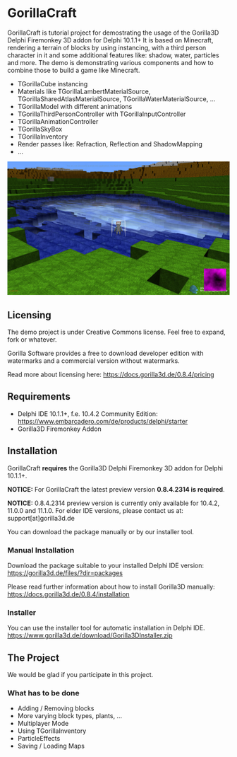 # GorillaCraft
GorillaCraft is tutorial project for demostrating the usage of the Gorilla3D Delphi Firemonkey 3D addon for Delphi 10.1.1+
It is based on Minecraft, rendering a terrain of blocks by using instancing, with a third person character in it and some additional features like: shadow, water, particles and more.
The demo is demonstrating various components and how to combine those to build a game like Minecraft.
- TGorillaCube instancing
- Materials like TGorillaLambertMaterialSource, TGorillaSharedAtlasMaterialSource, TGorillaWaterMaterialSource, ...
- TGorillaModel with different animations
- TGorillaThirdPersonController with TGorillaInputController
- TGorillaAnimationController
- TGorillaSkyBox
- TGorillaInventory
- Render passes like: Refraction, Reflection and ShadowMapping
- ...

![Alt text](gorillacraft.jpg?raw=true "GorillaCraft")

## Licensing
The demo project is under Creative Commons license. Feel free to expand, fork or whatever.

Gorilla Software provides a free to download developer edition with watermarks and a commercial version without watermarks.

Read more about licensing here: https://docs.gorilla3d.de/0.8.4/pricing

## Requirements
- Delphi IDE 10.1.1+, f.e. 10.4.2 Community Edition: https://www.embarcadero.com/de/products/delphi/starter
- Gorilla3D Firemonkey Addon

## Installation
GorillaCraft __requires__ the Gorilla3D Delphi Firemonkey 3D addon for Delphi 10.1.1+.

__NOTICE:__ For GorillaCraft the latest preview version **0.8.4.2314 is required**.

__NOTICE:__ 0.8.4.2314 preview version is currently only available for 10.4.2, 11.0.0 and 11.1.0. For elder IDE versions, please contact us at: support[at]gorilla3d.de

You can download the package manually or by our installer tool.

### Manual Installation
Download the package suitable to your installed Delphi IDE version: 
https://gorilla3d.de/files/?dir=packages

Please read further information about how to install Gorilla3D manually: 
https://docs.gorilla3d.de/0.8.4/installation

### Installer
You can use the installer tool for automatic installation in Delphi IDE.
https://www.gorilla3d.de/download/Gorilla3DInstaller.zip

## The Project
We would be glad if you participate in this project.

### What has to be done
- Adding / Removing blocks
- More varying block types, plants, ...
- Multiplayer Mode
- Using TGorillaInventory
- ParticleEffects
- Saving / Loading Maps
